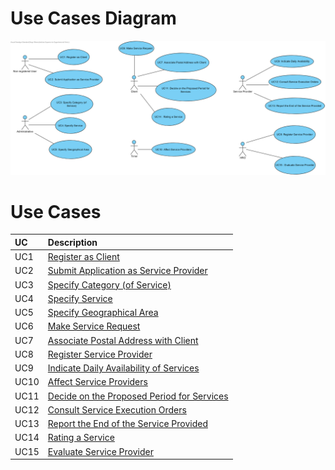 # Use Cases Diagram

![Use Cases Diagram](UseCases/UCD_LAPR2.png)

# Use Cases
| UC  | Description                                                              |                   
|:----|:------------------------------------------------------------------------|
| UC1 | [Register as Client](UseCases/UC1_RegisterClient.md)   |
| UC2 | [Submit Application as Service Provider](UseCases/UC2_SubmitApplicationServiceProvider.md)|
| UC3 | [Specify Category (of Service)](UseCases/UC3_SpecifyCategory.md)|
| UC4 | [Specify Service](UseCases/UC4_SpecifyService.md)|
| UC5 | [Specify Geographical Area](UseCases/UC5_SpecifyGeographicalArea.md)|
| UC6 | [Make Service Request](UseCases/UC6_MakeServiceRequest.md)|
| UC7 | [Associate Postal Address with Client](UseCases/UC7_AssociatePostalAddressClient.md)|
| UC8 | [Register Service Provider](UseCases/UC8_RegisterServiceProvider.md)  |
| UC9 | [Indicate Daily Availability of Services](UseCases/UC9_IndicateDailyAvailability.md)|
| UC10 | [Affect Service Providers](UseCases/UC10_AffectServiceProviders.md)|
| UC11 | [Decide on the Proposed Period for Services](UseCases/UC11_DecideOnTheProposedPeriodForServices.md)|
| UC12 | [Consult Service Execution Orders](UseCases/UC12_ConsultServiceOrders.md)|
| UC13 | [Report the End of the Service Provided](UseCases/UC13_ReportTheEndOfTheServiceProvided.md)|
| UC14 | [Rating a Service](UseCases/UC14_RatingaService.md)|
| UC15 | [Evaluate Service Provider](UseCases/UC15_EvaluateServiceProvider.md)|
